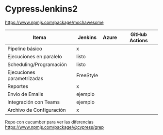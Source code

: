 # CypressJenkins2

https://www.npmjs.com/package/mochawesome

| Itema                      | Jenkins   | Azure | GitHub Actions |
| -------------------------- | --------- | ----- | -------------- |
| Pipeline básico            | x         |       |                |
| Ejecuciones en paralelo    | listo     |       |                |
| Scheduling/Programación    | listo     |       |                |
| Ejecuciones parametrizadas | FreeStyle |       |                |
| Reportes                   | x         |       |                |
| Envio de Emails            | ejemplo   |       |                |
| Integración con Teams      | ejemplo   |       |                |
| Archivo de Configuración   | x         |       |                |

Repo con cucumber para ver las diferencias
https://www.npmjs.com/package/@cypress/grep
